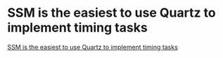 # SSM is the easiest to use Quartz to implement timing tasks
[SSM is the easiest to use Quartz to implement timing tasks](https://aiwithcloud.com/2022/09/15/ssm_is_the_easiest_to_use_quartz_to_implement_timing_tasks/)